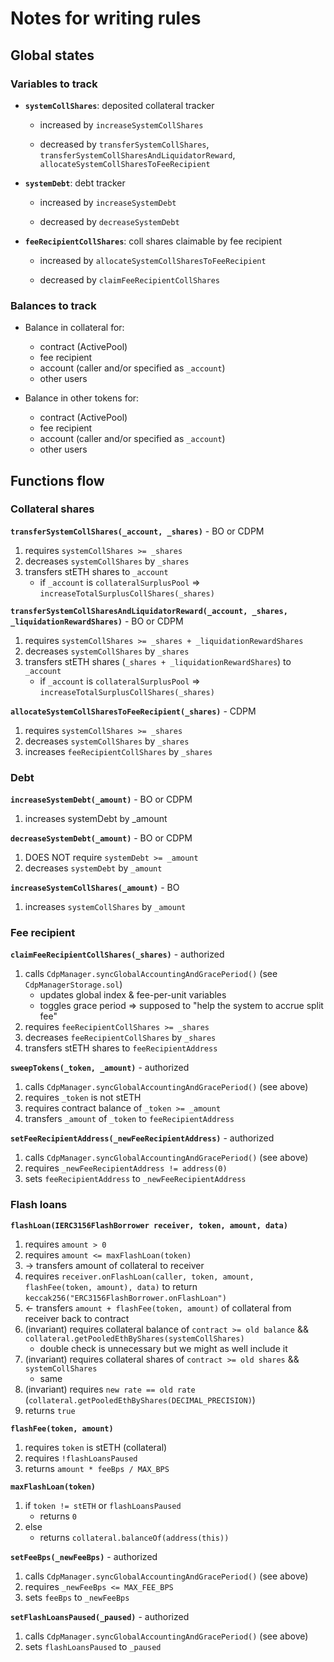 # Notes for writing rules

## Global states

### Variables to track

- **`systemCollShares`**: deposited collateral tracker
    
    - increased by `increaseSystemCollShares`
    
    - decreased by `transferSystemCollShares`, `transferSystemCollSharesAndLiquidatorReward`, `allocateSystemCollSharesToFeeRecipient`

- **`systemDebt`**: debt tracker
    
    - increased by `increaseSystemDebt`
    
    - decreased by `decreaseSystemDebt`

- **`feeRecipientCollShares`**: coll shares claimable by fee recipient
    
    - increased by `allocateSystemCollSharesToFeeRecipient`
    
    - decreased by `claimFeeRecipientCollShares`

### Balances to track

- Balance in collateral for:
    
    - contract (ActivePool)
    - fee recipient
    - account (caller and/or specified as `_account`)
    - other users

- Balance in other tokens for:
    
    - contract (ActivePool)
    - fee recipient
    - account (caller and/or specified as `_account`)
    - other users

## Functions flow

### Collateral shares

**`transferSystemCollShares(_account, _shares)`** - BO or CDPM

1. requires `systemCollShares >= _shares`
2. decreases `systemCollShares` by `_shares`
3. transfers stETH shares to `_account`
    - if `_account` is `collateralSurplusPool` => `increaseTotalSurplusCollShares(_shares)`

**`transferSystemCollSharesAndLiquidatorReward(_account, _shares, _liquidationRewardShares)`** - BO or CDPM

1. requires `systemCollShares >= _shares + _liquidationRewardShares`
2. decreases `systemCollShares` by `_shares`
3. transfers stETH shares (`_shares + _liquidationRewardShares`) to `_account`
      - if `_account` is `collateralSurplusPool` => `increaseTotalSurplusCollShares(_shares)`

**`allocateSystemCollSharesToFeeRecipient(_shares)`** - CDPM

1. requires `systemCollShares >= _shares`
2. decreases `systemCollShares` by `_shares`
3. increases `feeRecipientCollShares` by `_shares`

### Debt

**`increaseSystemDebt(_amount)`** - BO or CDPM
    
1. increases systemDebt by _amount

**`decreaseSystemDebt(_amount)`** - BO or CDPM

1. DOES NOT require `systemDebt >= _amount`
2. decreases `systemDebt` by `_amount`

**`increaseSystemCollShares(_amount)`** - BO

1. increases `systemCollShares` by `_amount`

### Fee recipient

**`claimFeeRecipientCollShares(_shares)`** - authorized

1. calls `CdpManager.syncGlobalAccountingAndGracePeriod()` (see `CdpManagerStorage.sol`)
    - updates global index & fee-per-unit variables
    - toggles grace period
    => supposed to "help the system to accrue split fee"
2. requires `feeRecipientCollShares >= _shares`
3. decreases `feeRecipientCollShares` by `_shares`
4. transfers stETH shares to `feeRecipientAddress`

**`sweepTokens(_token, _amount)`** - authorized

1. calls `CdpManager.syncGlobalAccountingAndGracePeriod()` (see above)
2. requires `_token` is not stETH
2. requires contract balance of `_token >= _amount`
3. transfers `_amount` of `_token` to `feeRecipientAddress`

**`setFeeRecipientAddress(_newFeeRecipientAddress)`** - authorized

1. calls `CdpManager.syncGlobalAccountingAndGracePeriod()` (see above)
2. requires `_newFeeRecipientAddress != address(0)`
3. sets `feeRecipientAddress` to `_newFeeRecipientAddress`

### Flash loans

**`flashLoan(IERC3156FlashBorrower receiver, token, amount, data)`**

1. requires `amount > 0`
2. requires `amount <= maxFlashLoan(token)`
3. -> transfers amount of collateral to receiver
4. requires `receiver.onFlashLoan(caller, token, amount, flashFee(token, amount), data)` to return `keccak256("ERC3156FlashBorrower.onFlashLoan")`
5. <- transfers `amount + flashFee(token, amount)` of collateral from receiver back to contract
6. (invariant) requires collateral balance of `contract >= old balance` && `collateral.getPooledEthByShares(systemCollShares)`
      - double check is unnecessary but we might as well include it
7. (invariant) requires collateral shares of `contract >= old shares` && `systemCollShares`
      - same
8. (invariant) requires `new rate == old rate` (`collateral.getPooledEthByShares(DECIMAL_PRECISION)`)
9. returns `true`

**`flashFee(token, amount)`**

1. requires `token` is stETH (collateral)
2. requires `!flashLoansPaused`
3. returns `amount * feeBps / MAX_BPS`

**`maxFlashLoan(token)`**

1. if `token != stETH` or `flashLoansPaused`
      - returns `0`
2. else
      - returns `collateral.balanceOf(address(this))`

**`setFeeBps(_newFeeBps)`** - authorized

1. calls `CdpManager.syncGlobalAccountingAndGracePeriod()` (see above)
2. requires `_newFeeBps <= MAX_FEE_BPS`
3. sets `feeBps` to `_newFeeBps`

**`setFlashLoansPaused(_paused)`** - authorized

1. calls `CdpManager.syncGlobalAccountingAndGracePeriod()` (see above)
2. sets `flashLoansPaused` to `_paused`